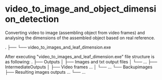 # video_to_image_and_object_dimension_detection
Converting video to image (assembling object from video frames) and analysing the dimensions of the assembled object based on real reference.

.
├── <source files>
└── video_to_images_and_leaf_dimension.exe

After executing "video_to_images_and_leaf_dimension.exe" file structure is as following:
.
├── Outputs
│   ├── Images and txt output files
│   └── ...	
├── IntermediateOutputs
│   ├── Video frames ...
│   └── ...	
└── Backupimages
    ├── Resulting images outputs ...
    └── ...
